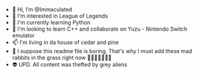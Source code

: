 - 👋 Hi, I’m @Immaculated
- 👀 I'm interested in League of Legends
- 🌱 I'm currently learning Python
- 💞️ I'm looking to learn C++ and collaborate on Yuzu - Nintendo Switch emulator
- 📫 I'm living in da house of cedar and pine
- 🐇 I suppose this readme file is boring. That's why I must add these mad rabbits in the grass right now 🌿🐇🌿🐇🌿🐇🌿
- 👽 UPD. All content was thefted by grey aliens
<!---
Immaculated/Immaculated is a ✨ special ✨ repository because its `README.md` (this file) appears on your GitHub profile.
You can click the Preview link to take a look at your changes.
--->
